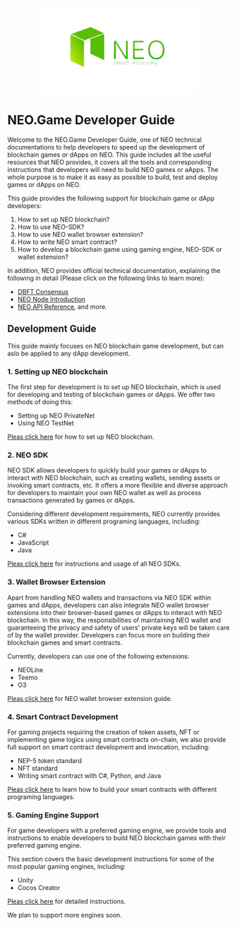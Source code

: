 <div align="center">  
<img src="./images/neo-logo.png" alt="NEO-Tutorial" height="200">
</div>

# NEO.Game Developer Guide
Welcome to the NEO.Game Developer Guide, one of NEO technical documentations to help developers to speed up the development of blockchain games or dApps on NEO. This guide includes all the useful resources that NEO provides, it covers all the tools and corresponding instructions that developers will need to build NEO games or aApps. The whole purpose is to make it as easy as possible to build, test and deploy games or dApps on NEO.

This guide provides the following support for blockchain game or dApp developers:
1. How to set up NEO blockchain?
2. How to use NEO-SDK?
3. How to use NEO wallet browser extension?
4. How to write NEO smart contract?
5. How to develop a blockchain game using gaming engine, NEO-SDK or wallet extension?

In addition, NEO provides official technical documentation, explaining the following in detail (Please click on the following links to learn more): 
* [DBFT Consensus](https://docs.neo.org/en-us/basic/consensus/whitepaper.html)
* [NEO Node Introduction](https://docs.neo.org/en-us/node/introduction.html)
* [NEO API Reference](https://docs.neo.org/en-us/node/cli/latest-version/api.html), and more.

## Development Guide
This guide mainly focuses on NEO blockchain game development, but can aslo be applied to any dApp development. 
### **1. Setting up NEO blockchain**
The first step for development is to set up NEO blockchain, which is used for developing and testing of blockchain games or dApps. We offer two methods of doing this:
* Setting up NEO PrivateNet
* Using NEO TestNet

[Pleas click here](./1.Setting_Up_NEO_Blockchain.md) for how to set up NEO blockchain.
### **2. NEO SDK**
NEO SDK allows developers to quickly build your games or dApps to interact with NEO blockchain, such as creating wallets, sending assets or invoking smart contracts, etc. It offers a more flexible and diverse approach for developers to maintain your own NEO wallet as well as process transactions generated by games or dApps. 

Considering different development requirements, NEO currently provides various SDKs written in different programing languages, including:
* C#
* JavaScript
* Java

[Pleas click here](./2.NEO_SDK.md) for instructions and usage of all NEO SDKs.

### **3. Wallet Browser Extension**
Apart from handling NEO wallets and transactions via NEO SDK within games and dApps, developers can also integrate NEO wallet browser extensions into their browser-based games or dApps to interact with NEO blockchain. In this way, the responsibilities of maintaining NEO wallet and guaranteeing the privacy and safety of users' private keys will be taken care of by the wallet provider. Developers can focus more on building their blockchain games and smart contracts.

Currently, developers can use one of the following extensions:
* NEOLine
* Teemo
* O3

[Pleas click here](./3.Wallet_Browser_Extension.md) for NEO wallet browser extension guide.

### **4. Smart Contract Development**
For gaming projects requiring the creation of token assets, NFT or implementing game logics using smart contracts on-chain, we also provide full support on smart contract development and invocation, including:
* NEP-5 token standard
* NFT standard 
* Writing smart contract with C#, Python, and Java

[Pleas click here](./4.Smart_Contract_Development.md) to learn how to build your smart contracts with different programing languages.


### **5. Gaming Engine Support**
For game developers with a preferred gaming engine, we provide tools and instructions to enable developers to build NEO blockchain games with their preferred gaming engine.

This section covers the basic development instructions for some of the most popular gaming engines, including:
* Unity
* Cocos Creator

[Pleas click here](./5.Gaming_Engine_Support.md) for detailed instructions. 

We plan to support more engines soon.
